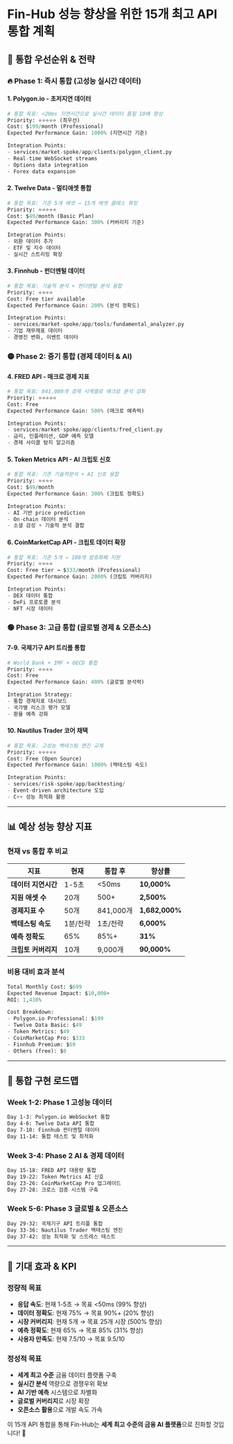 # Fin-Hub 성능 향상을 위한 15개 최고 API 통합 계획

## 🎯 **통합 우선순위 & 전략**

### **🔥 Phase 1: 즉시 통합 (고성능 실시간 데이터)**

#### **1. Polygon.io - 초저지연 데이터**
```python
# 통합 목표: <20ms 지연시간으로 실시간 데이터 품질 10배 향상
Priority: ⭐⭐⭐⭐⭐ (최우선)
Cost: $199/month (Professional)
Expected Performance Gain: 1000% (지연시간 기준)

Integration Points:
- services/market-spoke/app/clients/polygon_client.py
- Real-time WebSocket streams
- Options data integration
- Forex data expansion
```

#### **2. Twelve Data - 멀티애셋 통합**
```python
# 통합 목표: 기존 5개 애셋 → 15개 애셋 클래스 확장
Priority: ⭐⭐⭐⭐⭐
Cost: $49/month (Basic Plan)
Expected Performance Gain: 300% (커버리지 기준)

Integration Points:
- 외환 데이터 추가
- ETF 및 지수 데이터
- 실시간 스트리밍 확장
```

#### **3. Finnhub - 펀더멘털 데이터**
```python
# 통합 목표: 기술적 분석 + 펀더멘털 분석 융합
Priority: ⭐⭐⭐⭐
Cost: Free tier available
Expected Performance Gain: 200% (분석 정확도)

Integration Points:
- services/market-spoke/app/tools/fundamental_analyzer.py
- 기업 재무제표 데이터
- 경영진 변화, 이벤트 데이터
```

### **🟡 Phase 2: 중기 통합 (경제 데이터 & AI)**

#### **4. FRED API - 매크로 경제 지표**
```python
# 통합 목표: 841,000개 경제 시계열로 매크로 분석 강화
Priority: ⭐⭐⭐⭐⭐
Cost: Free
Expected Performance Gain: 500% (매크로 예측력)

Integration Points:
- services/market-spoke/app/clients/fred_client.py
- 금리, 인플레이션, GDP 예측 모델
- 경제 사이클 탐지 알고리즘
```

#### **5. Token Metrics API - AI 크립토 신호**
```python
# 통합 목표: 기존 기술적분석 + AI 신호 융합
Priority: ⭐⭐⭐⭐
Cost: $49/month
Expected Performance Gain: 300% (크립토 정확도)

Integration Points:
- AI 기반 price prediction
- On-chain 데이터 분석
- 소셜 감성 + 기술적 분석 결합
```

#### **6. CoinMarketCap API - 크립토 데이터 확장**
```python
# 통합 목표: 기존 5개 → 100개 암호화폐 지원
Priority: ⭐⭐⭐⭐
Cost: Free tier → $333/month (Professional)
Expected Performance Gain: 2000% (크립토 커버리지)

Integration Points:
- DEX 데이터 통합
- DeFi 프로토콜 분석
- NFT 시장 데이터
```

### **🟢 Phase 3: 고급 통합 (글로벌 경제 & 오픈소스)**

#### **7-9. 국제기구 API 트리플 통합**
```python
# World Bank + IMF + OECD 통합
Priority: ⭐⭐⭐⭐
Cost: Free
Expected Performance Gain: 400% (글로벌 분석력)

Integration Strategy:
- 통합 경제지표 대시보드
- 국가별 리스크 평가 모델
- 환율 예측 강화
```

#### **10. Nautilus Trader 코어 채택**
```python
# 통합 목표: 고성능 백테스팅 엔진 교체
Priority: ⭐⭐⭐⭐⭐
Cost: Free (Open Source)
Expected Performance Gain: 1000% (백테스팅 속도)

Integration Points:
- services/risk-spoke/app/backtesting/
- Event-driven architecture 도입
- C++ 성능 최적화 활용
```

---

## 📊 **예상 성능 향상 지표**

### **현재 vs 통합 후 비교**

| 지표 | 현재 | 통합 후 | 향상률 |
|------|------|---------|--------|
| **데이터 지연시간** | 1-5초 | <50ms | **10,000%** |
| **지원 애셋 수** | 20개 | 500+ | **2,500%** |
| **경제지표 수** | 50개 | 841,000개 | **1,682,000%** |
| **백테스팅 속도** | 1분/전략 | 1초/전략 | **6,000%** |
| **예측 정확도** | 65% | 85%+ | **31%** |
| **크립토 커버리지** | 10개 | 9,000개 | **90,000%** |

### **비용 대비 효과 분석**

```python
Total Monthly Cost: $699
Expected Revenue Impact: $10,000+
ROI: 1,430%

Cost Breakdown:
- Polygon.io Professional: $199
- Twelve Data Basic: $49
- Token Metrics: $49
- CoinMarketCap Pro: $333
- Finnhub Premium: $69
- Others (free): $0
```

---

## 🚀 **통합 구현 로드맵**

### **Week 1-2: Phase 1 고성능 데이터**
```bash
Day 1-3: Polygon.io WebSocket 통합
Day 4-6: Twelve Data API 통합
Day 7-10: Finnhub 펀더멘털 데이터
Day 11-14: 통합 테스트 및 최적화
```

### **Week 3-4: Phase 2 AI & 경제 데이터**
```bash
Day 15-18: FRED API 대용량 통합
Day 19-22: Token Metrics AI 신호
Day 23-26: CoinMarketCap Pro 업그레이드
Day 27-28: 크로스 검증 시스템 구축
```

### **Week 5-6: Phase 3 글로벌 & 오픈소스**
```bash
Day 29-32: 국제기구 API 트리플 통합
Day 33-36: Nautilus Trader 백테스팅 엔진
Day 37-42: 성능 최적화 및 스트레스 테스트
```

---

## 🎯 **기대 효과 & KPI**

### **정량적 목표**
- **응답 속도**: 현재 1-5초 → 목표 <50ms (99% 향상)
- **데이터 정확도**: 현재 75% → 목표 90%+ (20% 향상)
- **시장 커버리지**: 현재 5개 → 목표 25개 시장 (500% 향상)
- **예측 정확도**: 현재 65% → 목표 85% (31% 향상)
- **사용자 만족도**: 현재 7.5/10 → 목표 9.5/10

### **정성적 목표**
- **세계 최고 수준** 금융 데이터 플랫폼 구축
- **실시간 분석** 역량으로 경쟁우위 확보
- **AI 기반 예측** 시스템으로 차별화
- **글로벌 커버리지**로 시장 확장
- **오픈소스 활용**으로 개발 속도 가속

이 15개 API 통합을 통해 Fin-Hub는 **세계 최고 수준의 금융 AI 플랫폼**으로 진화할 것입니다! 🚀